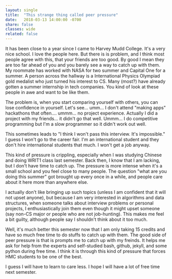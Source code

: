 ```yaml
---
layout: single
title:  "This strange thing called peer pressure"
date:   2018-03-13 14:00:00 -0700
share: false
classes: wide
related: false
---
```


It has been close to a year since I came to Harvey Mudd College. It's a very nice school. I love the people here. But there is is problem, and I think most people agree with this, that your friends are too good. By good I mean they are too far ahead of you and you barely see a way to catch up with them. My roommate has worked with NASA for two summer and Capital One for a summer. A person across the hallway is a International Physics Olympiad gold medalist who just turned his interest to CS. Many (most?) have already gotten a summer internship in tech companies. You kind of look at these people in awe and want to be like them.

The problem is, when you start comparing yourself with others, you can lose confidence in yourself. Let's see... umm... I don't attend "making apps" hackathons that often.... ummm... no project experience. Actually I did a project with my friends... it didn't go that well. Ummm... I do competitive programming but I'm a slow programmer so it didn't work out well.

This sometimes leads to "I think I won't pass this interview. It's impossible." I guess I won't go to the career fair. I'm an international student and they don't hire international students that much. I won't get a job anyway.

This kind of pressure is crippling, especially when I was studying Chinese and doing WRIT1 class last semester. Back then, I know that I am lacking, but I don't have time to catch up. The pressure is more intense when it's a small school and you feel close to many people. The question "what are you doing this summer" got brought up every once in a while, and people care about it here more than anywhere else.

I actually don't like bringing up such topics (unless I am confident that it will not upset anyone), but because I am very interested in algorithms and data structures, when someone talks about interview problems or personal projects, I enthusiastically join them even though it might upset someone (say non-CS major or people who are not job-hunting). This makes me feel a bit guilty, although people say I shouldn't think about it too much.

Well, it's much better this semester now that I am only taking 15 credits and have so much free time to do stuffs to catch up with them. The good side of peer pressure is that is prompts me to catch up with my freinds. It helps me ask for help from the experts and self-studied bash, github, jekyll, and some python during free time. I think it is through this kind of pressure that forces HMC students to be one of the best.

I guess I will have to learn to care less. I hope I will have a lot of free time next semester.







